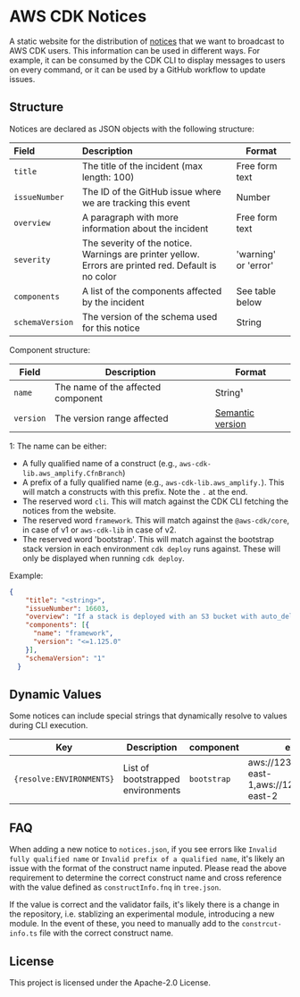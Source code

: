 # AWS CDK Notices

A static website for the distribution of [notices][1] that we want to
broadcast to AWS CDK users. This information can be used in different ways. For
example, it can be consumed by the CDK CLI to display messages to users on every
command, or it can be used by a GitHub workflow to update issues.

## Structure

Notices are declared as JSON objects with the following structure:

| Field           | Description                                                                                          | Format                |
| :-------------- | :----------------------------------------------------------------------------------------------------| ----------------------|
| `title`         | The title of the incident (max length: 100)                                                          | Free form text        |
| `issueNumber`   | The ID of the GitHub issue where we are tracking this event                                          | Number                |
| `overview`      | A paragraph with more information about the incident                                                 | Free form text        |
| `severity`      | The severity of the notice. Warnings are printer yellow. Errors are printed red. Default is no color | 'warning' or 'error'  |
| `components`    | A list of the components affected by the incident                                                    | See table below       |
| `schemaVersion` | The version of the schema used for this notice                                                       | String                |

Component structure:

| Field     | Description                        | Format                     |
| --------- | ---------------------------------- | -------------------------- |
| `name`    | The name of the affected component | String¹                    |
| `version` | The version range affected         | [Semantic version][semver] |

1: The name can be either:

* A fully qualified name of a construct (e.g., `aws-cdk-lib.aws_amplify.CfnBranch`)
* A prefix of a fully qualified name (e.g., `aws-cdk-lib.aws_amplify.`).
  This will match a constructs with this prefix. Note the `.` at the end.
* The reserved word `cli`. This will match against the CDK CLI fetching
  the notices from the website.
* The reserved word `framework`. This will match against the
  `@aws-cdk/core`, in case of v1 or `aws-cdk-lib` in case of v2.
* The reserved word 'bootstrap'. This will match against the bootstrap stack version in each
  environment `cdk deploy` runs against. These will only be displayed when running `cdk deploy`.

[semver]: https://www.npmjs.com/package/semver

Example:

```json
{
    "title": "<string>",
    "issueNumber": 16603,
    "overview": "If a stack is deployed with an S3 bucket with auto_delete_objects=True, and then re-deployed with auto_delete_objects=False, all the objects in the bucket will be deleted.",
    "components": [{
      "name": "framework",
      "version": "<=1.125.0"
    }],
    "schemaVersion": "1"
  }
```

## Dynamic Values

Some notices can include special strings that dynamically resolve to values during CLI execution.

| Key                         | Description                        | component                         | example                                              |  
| ----------------------------| ---------------------------------- | --------------------------------- |------------------------------------------------------|
| `{resolve:ENVIRONMENTS}`    | List of bootstrapped environments  | `bootstrap`                       | aws://1234567890/us-east-1,aws://1234567890/us-east-2|


## FAQ

When adding a new notice to `notices.json`, if you see errors like `Invalid fully qualified name`
or `Invalid prefix of a qualified name`, it's likely an issue with the format of the construct
name inputed. Please read the above requirement to determine the correct construct name and
cross reference with the value defined as `constructInfo.fnq` in `tree.json`.

If the value is correct and the validator fails, it's likely there is a change in the repository,
i.e. stablizing an experimental module, introducing a new module. In the event of these, you
need to manually add to the `constrcut-info.ts` file with the correct construct name.

## License

This project is licensed under the Apache-2.0 License.

[1]: https://cli.cdk.dev-tools.aws.dev/notices.json
